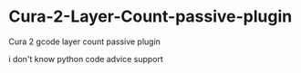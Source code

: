 # Cura-2-Layer-Count-passive-plugin
Cura 2 gcode layer count passive plugin

i don't know python code
advice support

